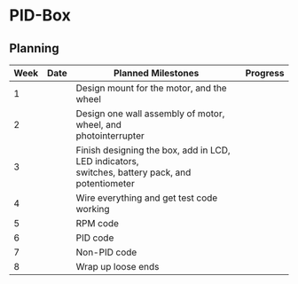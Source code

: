 # PID-Box

## Planning
|Week|Date| Planned Milestones|Progress|
|----| -- | ----------------- |--------|
|1||Design mount for the motor, and the wheel||
|2||Design one wall assembly of motor, wheel, and <br/>photointerrupter||
|3||Finish designing the box, add in LCD, LED indicators,<br/> switches, battery pack, and potentiometer||
|4||Wire everything and get test code working||
|5||RPM code||
|6||PID code||
|7||Non-PID code||
|8||Wrap up loose ends||
